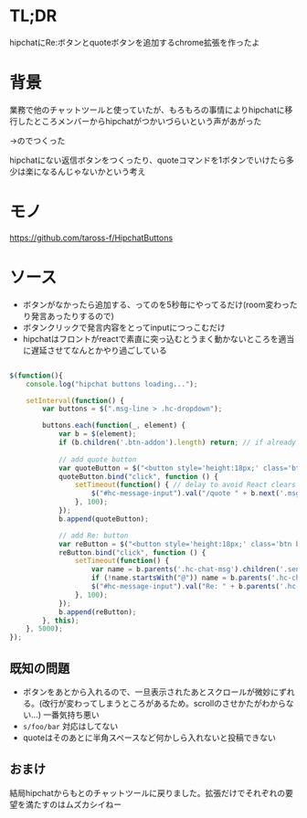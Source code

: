 # TL;DR

hipchatにRe:ボタンとquoteボタンを追加するchrome拡張を作ったよ


# 背景

業務で他のチャットツールと使っていたが、もろもろの事情によりhipchatに移行したところメンバーからhipchatがつかいづらいという声があがった

→のでつくった

hipchatにない返信ボタンをつくったり、quoteコマンドを1ボタンでいけたら多少は楽になるんじゃないかという考え

# モノ

https://github.com/taross-f/HipchatButtons

# ソース

* ボタンがなかったら追加する、ってのを5秒毎にやってるだけ(room変わったり発言あったりするので)
* ボタンクリックで発言内容をとってinputにつっこむだけ
* hipchatはフロントがreactで素直に突っ込むとうまく動かないところを適当に遅延させてなんとかやり過ごしている

```js

$(function(){
    console.log("hipchat buttons loading...");

    setInterval(function() {
        var buttons = $(".msg-line > .hc-dropdown");

        buttons.each(function(_, element) {
            var b = $(element);
            if (b.children('.btn-addon').length) return; // if already button exists, do nothing
            
            // add quote button
            var quoteButton = $("<button style='height:18px;' class='btn btn-success btn-addon btn-xs'>Qt:</button>");
            quoteButton.bind("click", function () {
                setTimeout(function() { // delay to avoid React clears message-input
                    $("#hc-message-input").val("/quote " + b.next('.msg-line').text());
                }, 100);
            });
            b.append(quoteButton);

            // add Re: button
            var reButton = $("<button style='height:18px;' class='btn btn-addon btn-primary btn-xs'>Re:</button>");
            reButton.bind("click", function () {
                setTimeout(function() {
                    var name = b.parents('.hc-chat-msg').children('.sender-name').text();
                    if (!name.startsWith("@")) name = b.parents('.hc-chat-msg').children('.sender-name').attr('aria-label');
                    $("#hc-message-input").val("Re: " + b.parents('.hc-chat-msg').children('.sender-name').text() + " ");
                }, 100);
            });
            b.append(reButton);            
        }, this);
    }, 5000);
});


```

## 既知の問題

* ボタンをあとから入れるので、一旦表示されたあとスクロールが微妙にずれる。(改行が変わってしまうところがあるため。scrollのさせかたがわからない…) 一番気持ち悪い
* `s/foo/bar` 対応はしてない
* quoteはそのあとに半角スペースなど何かしら入れないと投稿できない

## おまけ

結局hipchatからもとのチャットツールに戻りました。拡張だけでそれぞれの要望を満たすのはムズカシイねー
